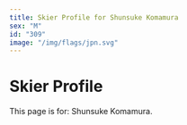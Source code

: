 ```yaml
---
title: Skier Profile for Shunsuke Komamura
sex: "M"
id: "309"
image: "/img/flags/jpn.svg" 
---
```


# Skier Profile

This page is for: Shunsuke Komamura.
    